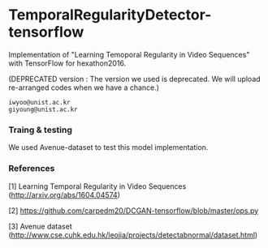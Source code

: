 # TemporalRegularityDetector-tensorflow
Implementation of "Learning Temoporal Regularity in Video Sequences" with TensorFlow for hexathon2016.

(DEPRECATED version : The version we used is deprecated. We will upload re-arranged codes when we have a chance.)

```
iwyoo@unist.ac.kr
giyoung@unist.ac.kr
```

### Traing & testing
We used Avenue-dataset to test this model implementation.

### References
[1] Learning Temporal Regularity in Video Sequences (http://arxiv.org/abs/1604.04574)

[2] https://github.com/carpedm20/DCGAN-tensorflow/blob/master/ops.py

[3] Avenue dataset (http://www.cse.cuhk.edu.hk/leojia/projects/detectabnormal/dataset.html)
